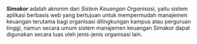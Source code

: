 <b><em>Simakor</em></b> adalah akronim dari <i>Sistem Keuangan Organisasi</i>, yaitu sistem aplikasi berbasis web yang
bertujuan untuk mempermudah manajemen keuangan terutama bagi organisasi dilingkungan kampus atau perguruan tinggi,
namun secara umum sistem manajemen keuangan Simakor dapat digunakan secara luas oleh jenis-jenis organisasi lain.
